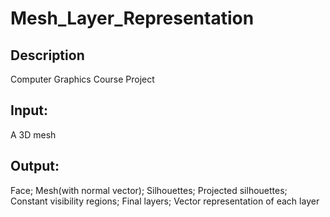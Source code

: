 # Mesh_Layer_Representation

## Description
Computer Graphics Course Project

## Input: 
A 3D mesh

## Output: 
Face; Mesh(with normal vector); Silhouettes; Projected silhouettes; Constant visibility regions; Final layers; Vector representation of each layer
